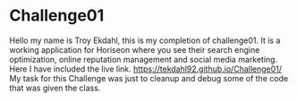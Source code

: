 # Challenge01
Hello my name is Troy Ekdahl, this is my completion of challenge01. It is a working application for Horiseon where you see their search engine optimization, online reputation management and social media marketing. Here I have included the live link. https://tekdahl92.github.io/Challenge01/
My task for this Challenge was just to cleanup and debug some of the code that was given the class.

